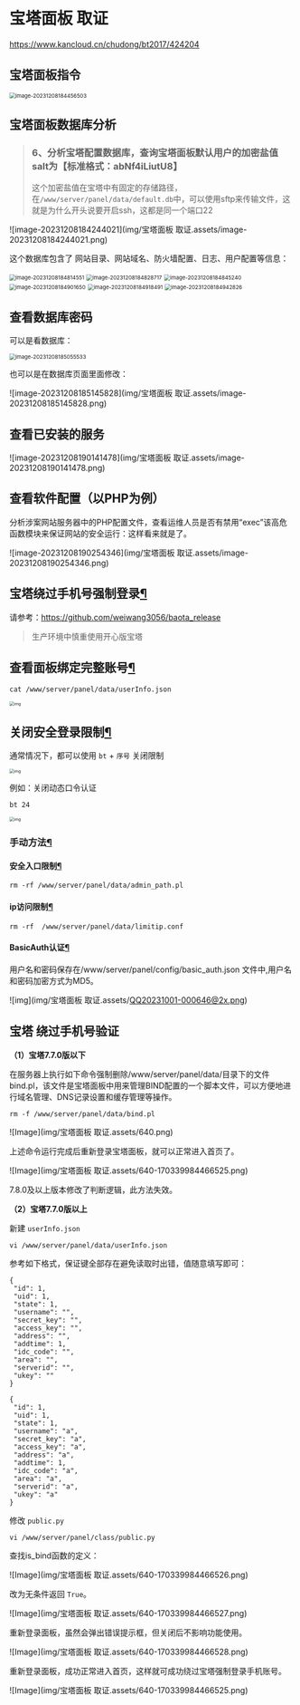 # 宝塔面板 取证

https://www.kancloud.cn/chudong/bt2017/424204

## 宝塔面板指令

<img src="img/宝塔面板 取证.assets/image-20231208184456503.png" alt="image-20231208184456503" style="zoom:67%;" />



## 宝塔面板数据库分析

> ### 6、分析宝塔配置数据库，查询宝塔面板默认用户的加密盐值salt为【标准格式：abNf4iLiutU8】
>
> 这个加密盐值在宝塔中有固定的存储路径，在`/www/server/panel/data/default.db`中，可以使用sftp来传输文件，这就是为什么开头说要开启ssh，这都是同一个端口22

![image-20231208184244021](img/宝塔面板 取证.assets/image-20231208184244021.png)

这个数据库包含了 网站目录、网站域名、防火墙配置、日志、用户配置等信息：

<img src="img/宝塔面板 取证.assets/image-20231208184814551.png" alt="image-20231208184814551" style="zoom:67%;" />

<img src="img/宝塔面板 取证.assets/image-20231208184828717.png" alt="image-20231208184828717" style="zoom:67%;" />

<img src="img/宝塔面板 取证.assets/image-20231208184845240.png" alt="image-20231208184845240" style="zoom:67%;" />

<img src="img/宝塔面板 取证.assets/image-20231208184901650.png" alt="image-20231208184901650" style="zoom:67%;" />

<img src="img/宝塔面板 取证.assets/image-20231208184918491.png" alt="image-20231208184918491" style="zoom:67%;" />

<img src="img/宝塔面板 取证.assets/image-20231208184942826.png" alt="image-20231208184942826" style="zoom:67%;" />

## 查看数据库密码

可以是看数据库：

<img src="img/宝塔面板 取证.assets/image-20231208185055533.png" alt="image-20231208185055533" style="zoom:67%;" />

也可以是在数据库页面里面修改：

![image-20231208185145828](img/宝塔面板 取证.assets/image-20231208185145828.png)

## 查看已安装的服务

![image-20231208190141478](img/宝塔面板 取证.assets/image-20231208190141478.png)

## 查看软件配置（以PHP为例）

分析涉案网站服务器中的PHP配置文件，查看运维人员是否有禁用“exec”该高危函数模块来保证网站的安全运行：这样看来就是了。

![image-20231208190254346](img/宝塔面板 取证.assets/image-20231208190254346.png)



## 宝塔绕过手机号强制登录[¶](https://www.forensics-wiki.com/linux/bt/#_10)

请参考：https://github.com/weiwang3056/baota_release

> 生产环境中慎重使用开心版宝塔

## 查看面板绑定完整账号[¶](https://www.forensics-wiki.com/linux/bt/#_4)

```
cat /www/server/panel/data/userInfo.json
```

<img src="img/宝塔面板 取证.assets/zhanghao.png" alt="img" style="zoom: 50%;" />

## 关闭安全登录限制[¶](https://www.forensics-wiki.com/linux/bt/#_5)

通常情况下，都可以使用 `bt` + `序号` 关闭限制

<img src="img/宝塔面板 取证.assets/QQ20231001-000122@2x.png" alt="img" style="zoom:50%;" />

例如：关闭动态口令认证

```
bt 24
```

<img src="img/宝塔面板 取证.assets/QQ20231001-000343@2x.png" alt="img" style="zoom:50%;" />

### 手动方法[¶](https://www.forensics-wiki.com/linux/bt/#_6)

#### 安全入口限制[¶](https://www.forensics-wiki.com/linux/bt/#_7)

```
rm -rf /www/server/panel/data/admin_path.pl
```

#### ip访问限制[¶](https://www.forensics-wiki.com/linux/bt/#ip)

```
rm -rf  /www/server/panel/data/limitip.conf
```

#### BasicAuth认证[¶](https://www.forensics-wiki.com/linux/bt/#basicauth)

用户名和密码保存在/www/server/panel/config/basic_auth.json 文件中,用户名和密码加密方式为MD5。

![img](img/宝塔面板 取证.assets/QQ20231001-000646@2x.png)

## 宝塔 绕过手机号验证
**（1）宝塔7.7.0版以下**

在服务器上执行如下命令强制删除/www/server/panel/data/目录下的文件bind.pl，该文件是宝塔面板中用来管理BIND配置的一个脚本文件，可以方便地进行域名管理、DNS记录设置和缓存管理等操作。

`rm -f /www/server/panel/data/bind.pl`

![Image](img/宝塔面板 取证.assets/640.png)

上述命令运行完成后重新登录宝塔面板，就可以正常进入首页了。

![Image](img/宝塔面板 取证.assets/640-170339984466525.png)



7.8.0及以上版本修改了判断逻辑，此方法失效。

**（2）宝塔7.7.0版以上**

新建 `userInfo.json`

`vi /www/server/panel/data/userInfo.json`

参考如下格式，保证键全部存在避免读取时出错，值随意填写即可：

```
{
 "id": 1,
 "uid": 1,
 "state": 1,
 "username": "",
 "secret_key": "",
 "access_key": "",
 "address": "",
 "addtime": 1,
 "idc_code": "",
 "area": "",
 "serverid": "",
 "ukey": ""
}
```

```
{
 "id": 1,
 "uid": 1,
 "state": 1,
 "username": "a",
 "secret_key": "a",
 "access_key": "a",
 "address": "a",
 "addtime": 1,
 "idc_code": "a",
 "area": "a",
 "serverid": "a",
 "ukey": "a"
}
```

修改 `public.py`

`vi /www/server/panel/class/public.py`

查找is_bind函数的定义：

![Image](img/宝塔面板 取证.assets/640-170339984466526.png)

改为无条件返回 `True`。

![Image](img/宝塔面板 取证.assets/640-170339984466527.png)

重新登录面板，虽然会弹出错误提示框，但关闭后不影响功能使用。

![Image](img/宝塔面板 取证.assets/640-170339984466528.png)

重新登录面板，成功正常进入首页，这样就可成功绕过宝塔强制登录手机账号。

![Image](img/宝塔面板 取证.assets/640-170339984466525.png)

